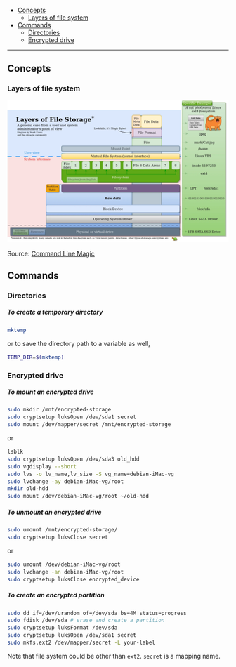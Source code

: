 - [Concepts](#concepts)
  * [Layers of file system](#layers-of-file-system)
- [Commands](#commands)
  * [Directories](#directories)
  * [Encrypted drive](#encrypted-drive)
____

## Concepts

### Layers of file system

![file system](./images/file_system.webp)

Source: [Command Line
Magic](https://mastodon.social/@climagic/110248394464668802)

## Commands

### Directories

##### To create a temporary directory

```sh
mktemp
```

or to save the directory path to a variable as well,

```sh
TEMP_DIR=$(mktemp)
```

### Encrypted drive

##### To mount an encrypted drive

```sh
sudo mkdir /mnt/encrypted-storage
sudo cryptsetup luksOpen /dev/sda1 secret
sudo mount /dev/mapper/secret /mnt/encrypted-storage
```

or

```sh
lsblk
sudo cryptsetup luksOpen /dev/sda3 old_hdd
sudo vgdisplay --short
sudo lvs -o lv_name,lv_size -S vg_name=debian-iMac-vg
sudo lvchange -ay debian-iMac-vg/root
mkdir old-hdd
sudo mount /dev/debian-iMac-vg/root ~/old-hdd
```

##### To unmount an encrypted drive

```sh
sudo umount /mnt/encrypted-storage/
sudo cryptsetup luksClose secret
```

or

```sh
sudo umount /dev/debian-iMac-vg/root
sudo lvchange -an debian-iMac-vg/root
sudo cryptsetup luksClose encrypted_device
```

##### To create an encrypted partition

```sh
sudo dd if=/dev/urandom of=/dev/sda bs=4M status=progress
sudo fdisk /dev/sda # erase and create a partition
sudo cryptsetup luksFormat /dev/sda
sudo cryptsetup luksOpen /dev/sda1 secret
sudo mkfs.ext2 /dev/mapper/secret -L your-label
```

Note that file system could be other than `ext2`.
`secret` is a mapping name.

